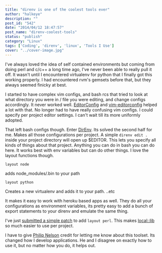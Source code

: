 ```yaml
---
title: "direnv is one of the coolest tools ever"
author: "halkeye"
description: ""
post_id: "542"
date: "2014/04/12 18:47:57"
post_name: "direnv-coolest-tools"
status: "publish"
category: "Linux"
tags: ['Coding', 'direnv', 'linux', 'Tools I Use']
cover: "../cover-image.jpg"
---
```


I've always loved the idea of self contained environments but coming from doing perl and c/c++ a long time ago, I've never been able to really pull it off. It wasn't until I encountered virtualenv for python that I finally got this working properly. I had encountered rvm's gemsets before that, but they always seemed finicky at best.

I started to have complex vim configs, and bash rcs that tried to look at what directory you were in / file you were editing, and change configs accordingly. It never worked well. [EditorConfig](https://editorconfig.org/) and [vim-editorconfig](https://github.com/editorconfig/editorconfig-vim) helped a lot with that. No longer had to have really confusing vim configs. I could specify per project editor settings. I can't wait till its more uniformly adopted.

That left bash configs though. Enter [DirEnv](https://direnv.net/). Its solved the second half for me. Makes all those configurations per project. A simple `direnv edit .` inside your project directory will open up $EDITOR. This lets you specify all kinds of things about that project. Anything you can do in bash you can do here. It works best with env variables but can do other things. I love the layout functions though.

```
layout node
```

adds node_modules/.bin to your path

```
layout python
```

Creates a new virtualenv and adds it to your path.
..etc

It makes it easy to work with heroku based apps as well. They do all your configurations as environment variables, its pretty easy to add a bunch of export statements to your direnv and emulate the same thing.

I've just [submitted a simple patch](https://github.com/zimbatm/direnv/pull/110) to add `layout perl`. This makes [local::lib](https://search.cpan.org/dist/local-lib/lib/local/lib.pm) so much easier to use per project.

I have to give [Philip Nelson](https://pnelson.ca/) credit for letting me know about this toolset. Its changed how I develop applications. He and I disagree on exactly how to use it, but no matter how you do, it helps out.
